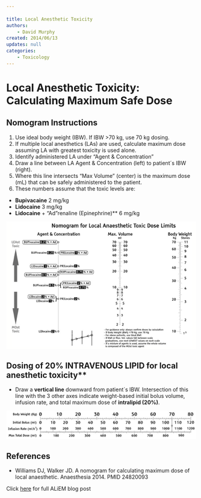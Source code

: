```yaml
---

title: Local Anesthetic Toxicity
authors:
    - David Murphy
created: 2014/06/13
updates: null
categories:
    - Toxicology
---
```


# Local Anesthetic Toxicity: Calculating Maximum Safe Dose

## Nomogram Instructions

1. Use ideal body weight (IBW). If IBW >70 kg, use 70 kg dosing.
2. If multiple local anesthetics (LAs) are used, calculate maximum dose assuming LA with greatest toxicity is used alone.
3. Identify administered LA under “Agent & Concentration”
4. Draw a line between LA Agent & Concentration (left) to patient´s IBW (right).
5. Where this line intersects “Max Volume” (center) is the maximum dose (mL) that can be safely administered to the patient.
6. These numbers assume that the toxic levels are:

- **<span class="drug">Bupivacaine</span>** 2 mg/kg
- **<span class="drug">Lidocaine</span>** 3 mg/kg
- **<span class="drug">Lidocaine</span>** + “Ad”renaline (<span class="drug">Epinephrine</span>)\*\* 6 mg/kg

![](image-1.png)

## Dosing of 20% INTRAVENOUS LIPID for local anesthetic toxicity\*\*

- Draw a **vertical line** downward from patient´s IBW. Intersection of this line with the 3 other axes indicate weight-based initial bolus volume, infusion rate, and total maximum dose of **<span class="drug">intralipid (20%)</span>**.

![](image-2.png)

## References

- Williams DJ, Walker JD. A nomogram for calculating maximum dose of local anaesthetic. Anaesthesia 2014. PMID 24820093

Click [here](https://www.aliem.com/2014/pv-card-local-anesthetic-toxicity-calculations/) for full ALiEM blog post

